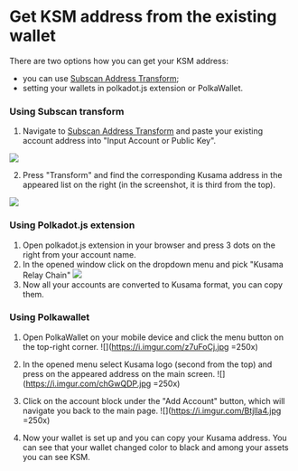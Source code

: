 # Get KSM address from the existing wallet

There are two options how you can get your KSM address: 
- you can use [Subscan Address Transform](https://acala-testnet.subscan.io/tools/ss58_transform);
- setting your wallets in polkadot.js extension or PolkaWallet.

### Using Subscan transform

1. Navigate to [Subscan Address Transform](https://acala-testnet.subscan.io/tools/ss58_transform) and paste your existing account address into "Input Account or Public Key".

![](https://i.imgur.com/v7damrj.png)

2. Press "Transform" and find the corresponding Kusama address in the appeared list on the right (in the screenshot, it is third from the top).

![](https://i.imgur.com/bv0T6dD.png)

### Using Polkadot.js extension

1. Open polkadot.js extension in your browser and press 3 dots on the right from your account name.
2. In the opened window click on the dropdown menu and pick "Kusama Relay Chain"
![](https://i.imgur.com/IVZqsAR.png)
3. Now all your accounts are converted to Kusama format, you can copy them.

### Using Polkawallet

1. Open PolkaWallet on your mobile device and click the menu button on the top-right corner.
![](https://i.imgur.com/z7uFoCj.jpg =250x)

2. In the opened menu select Kusama logo (second from the top) and press on the appeared address on the main screen.
![](https://i.imgur.com/chGwQDP.jpg =250x)
3. Click on the account block under the "Add Account" button, which will navigate you back to the main page.
![](https://i.imgur.com/Btjlla4.jpg =250x)
4. Now your wallet is set up and you can copy your Kusama address. You can see that your wallet changed color to black and among your assets you can see KSM.